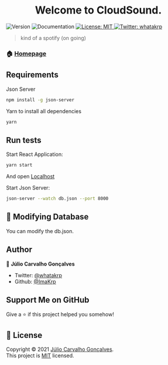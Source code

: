 <h1 align="center">Welcome to CloudSound. </h1>
<p>
  <img alt="Version" src="https://img.shields.io/badge/version-0.1-blue.svg?cacheSeconds=2592000" />
  
  <a target="_blank">
    <img alt="Documentation" src="https://img.shields.io/badge/documentation-yes-brightgreen.svg" />
  </a>
  <a href="https://choosealicense.com/licenses/mit/" target="_blank">
    <img alt="License: MIT" src="https://img.shields.io/badge/License-MIT-yellow.svg" />
  </a>
  <a href="https://twitter.com/whatakrp" target="_blank">
    <img alt="Twitter: whatakrp" src="https://img.shields.io/twitter/follow/whatakrp.svg?style=social" />
  </a>
</p>

> kind of a spotify (on going)

### 🏠 [Homepage](https://github.com/ImaKrp/BicicletariaReact)

## Requirements

Json Server

```sh
npm install -g json-server
```

Yarn to install all dependencies

```sh
yarn
```

## Run tests

Start React Application:

```sh
yarn start
```

And open [Localhost](http://localhost:3000)

Start Json Server:

```sh
json-server --watch db.json --port 8000
```

## 📑 Modifying Database

You can modify the db.json.

## Author

👤 **Júlio Carvalho Gonçalves**

- Twitter: [@whatakrp](https://twitter.com/whatakrp)
- Github: [@ImaKrp](https://github.com/ImaKrp)

## Support Me on GitHub

Give a ⭐️ if this project helped you somehow!

## 📝 License

Copyright © 2021 [Júlio Carvalho Gonçalves](https://github.com/ImaKrp).<br />
This project is [MIT](https://github.com/ImaKrp/CloudSound/blob/master/LICENSE) licensed.
